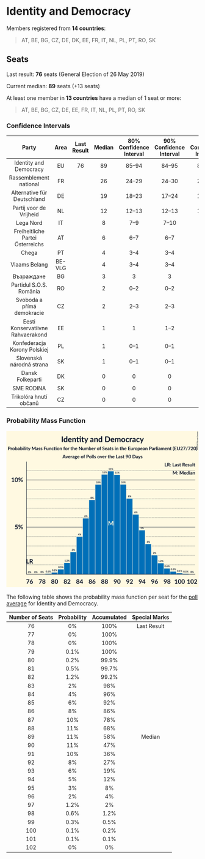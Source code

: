 # Identity and Democracy

Members registered from **14 countries**:

> AT, BE, BG, CZ, DE, DK, EE, FR, IT, NL, PL, PT, RO, SK

## Seats

Last result: **76** seats (General Election of 26 May 2019)

Current median: **89** seats (+13 seats)

At least one member in **13 countries** have a median of 1 seat or more:

> AT, BE, BG, CZ, DE, EE, FR, IT, NL, PL, PT, RO, SK

### Confidence Intervals

| Party | Area | Last Result | Median | 80% Confidence Interval | 90% Confidence Interval | 95% Confidence Interval | 99% Confidence Interval |
|:-----:|:----:|:-----------:|:------:|:-----------------------:|:-----------------------:|:-----------------------:|:-----------------------:|
| Identity and Democracy | EU | 76 | 89 | 85–94 | 84–95 | 83–96 | 81–99 |
| Rassemblement national | FR | | 26 | 24–29 | 24–30 | 23–31 | 22–32 |
| Alternative für Deutschland | DE | | 19 | 18–23 | 17–24 | 16–24 | 15–25 |
| Partij voor de Vrijheid | NL | | 12 | 12–13 | 12–13 | 12–13 | 12–13 |
| Lega Nord | IT | | 8 | 7–9 | 7–10 | 6–10 | 6–11 |
| Freiheitliche Partei Österreichs | AT | | 6 | 6–7 | 6–7 | 5–7 | 5–8 |
| Chega | PT | | 4 | 3–4 | 3–4 | 2–5 | 2–5 |
| Vlaams Belang | BE-VLG | | 4 | 3–4 | 3–4 | 3–4 | 3–4 |
| Възраждане | BG | | 3 | 3 | 3 | 2–3 | 2–4 |
| Partidul S.O.S. România | RO | | 2 | 0–2 | 0–2 | 0–2 | 0–2 |
| Svoboda a přímá demokracie | CZ | | 2 | 2–3 | 2–3 | 2–3 | 2–3 |
| Eesti Konservatiivne Rahvaerakond | EE | | 1 | 1 | 1–2 | 1–2 | 1–2 |
| Konfederacja Korony Polskiej | PL | | 1 | 0–1 | 0–1 | 0–1 | 0–2 |
| Slovenská národná strana | SK | | 1 | 0–1 | 0–1 | 0–1 | 0–1 |
| Dansk Folkeparti | DK | | 0 | 0 | 0 | 0 | 0–1 |
| SME RODINA | SK | | 0 | 0 | 0 | 0 | 0 |
| Trikolóra hnutí občanů | CZ | | 0 | 0 | 0 | 0 | 0 |

### Probability Mass Function

![Graph with seats probability mass function not yet produced](average-2024-02-15-seats-pmf-identityanddemocracy.png "Seats Probability Mass Function")

The following table shows the probability mass function per seat for the [poll average](average-2024-02-15.html) for Identity and Democracy.

| Number of Seats | Probability | Accumulated | Special Marks |
|:---------------:|:-----------:|:-----------:|:-------------:|
| 76 | 0% | 100% | Last Result |
| 77 | 0% | 100% |  |
| 78 | 0% | 100% |  |
| 79 | 0.1% | 100% |  |
| 80 | 0.2% | 99.9% |  |
| 81 | 0.5% | 99.7% |  |
| 82 | 1.2% | 99.2% |  |
| 83 | 2% | 98% |  |
| 84 | 4% | 96% |  |
| 85 | 6% | 92% |  |
| 86 | 8% | 86% |  |
| 87 | 10% | 78% |  |
| 88 | 11% | 68% |  |
| 89 | 11% | 58% | Median |
| 90 | 11% | 47% |  |
| 91 | 10% | 36% |  |
| 92 | 8% | 27% |  |
| 93 | 6% | 19% |  |
| 94 | 5% | 12% |  |
| 95 | 3% | 8% |  |
| 96 | 2% | 4% |  |
| 97 | 1.2% | 2% |  |
| 98 | 0.6% | 1.2% |  |
| 99 | 0.3% | 0.5% |  |
| 100 | 0.1% | 0.2% |  |
| 101 | 0.1% | 0.1% |  |
| 102 | 0% | 0% |  |


